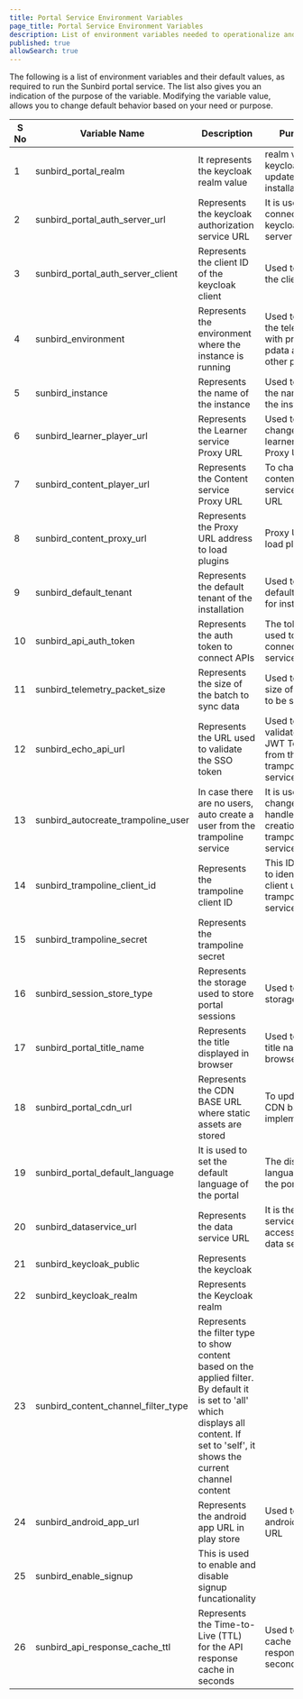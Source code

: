 ```yaml
---
title: Portal Service Environment Variables  
page_title: Portal Service Environment Variables 
description: List of environment variables needed to operationalize and customize Sunbird 
published: true
allowSearch: true
---
```


The following is a list of environment variables and their default values, as required to run the Sunbird portal service. The list also gives you an indication of the purpose of the variable. Modifying the variable value, allows you to change default behavior based on your need or purpose.      

|  **S No** | **Variable Name** | **Description** | **Purpose** | **Defult Value** | **Path** |
|  ------ | ------ | ------ | ------ | ------ | ------ |
|  1 | sunbird_portal_realm | It represents the keycloak realm value | realm value of keycloak to update per installation | sunbird | Sunbird Portal |
|  2 | sunbird_portal_auth_server_url | Represents the keycloak authorization service URL | It is used to connect keycloak server | https://staging.open-sunbird.org/auth | Sunbird Portal |
|  3 | sunbird_portal_auth_server_client | Represents the client ID of the keycloak client | Used to update the client ID  | portal | Sunbird Portal |
|  4 | sunbird_environment | Represents the environment where the instance is running | Used to send the telemetry with proper pdata and other purposes |  | Sunbird Portal |
|  5 | sunbird_instance | Represents the name of the instance | Used to set up the name of the instance |  | Sunbird Portal |
|  6 | sunbird_learner_player_url | Represents the Learner service Proxy URL | Used to change the learner service Proxy URL | https://staging.open-sunbird.org/api/ | Sunbird Portal |
|  7 | sunbird_content_player_url | Represents the Content service Proxy URL | To change content service Proxy URL | https://staging.open-sunbird.org/api/ | Sunbird Portal |
|  8 | sunbird_content_proxy_url | Represents the Proxy URL address to load plugins | Proxy URL to load plugins | https://staging.open-sunbird.org | Sunbird Portal |
|  9 | sunbird_default_tenant | Represents the default tenant of the installation | Used to set default tenant for installation |  | Sunbird Portal |
|  10 | sunbird_api_auth_token | Represents the auth token to connect APIs | The token used to connect the services |  | Sunbird Portal |
|  11 | sunbird_telemetry_packet_size | Represents the size of the batch to sync data  | Used to set the size of events to be synced | 20 | Sunbird Portal |
|  12 | sunbird_echo_api_url | Represents the URL used to validate the SSO token | Used to validate the JWT Token from the trampoline service | https://staging.open-sunbird.org/api/echo/ | Sunbird Portal |
|  13 | sunbird_autocreate_trampoline_user | In case there are no users, auto create a user from  the trampoline service | It is used to change the handle for user creation from trampoline service | true | Sunbird Portal |
|  14 | sunbird_trampoline_client_id |Represents the trampoline client ID  | This ID is used to identify the client using the trampoline service  | trampoline | Sunbird Portal |
|  15 | sunbird_trampoline_secret | Represents the trampoline secret |  |  |  |
|  16 | sunbird_session_store_type | Represents the  storage used to store portal sessions | Used to set the storage type | in-memory | Sunbird Portal |
|  17 | sunbird_portal_title_name | Represents the title displayed in browser | Used to update title name for browser | Sunbird | Sunbird Portal |
|  18 | sunbird_portal_cdn_url | Represents the CDN BASE URL where static assets are stored | To update the CDN based on implementation |  | Sunbird Portal |
|  19 | sunbird_portal_default_language | It is used to set the default language of the portal | The display language of the portal  | en | Sunbird Portal |
|  20 | sunbird_dataservice_url |  Represents the data service URL | It is the data service URL to access the data services  |https://staging.open-sunbird.org/api/   | Sunbird Portal |
|  21 | sunbird_keycloak_public | Represents the keycloak  |  | true | Sunbird Portal |
|  22 | sunbird_keycloak_realm |  Represents the Keycloak realm|  | sunbird | Sunbird Portal |
|  23 | sunbird_content_channel_filter_type | Represents the filter type to show content based on the applied filter. By default it is set to 'all' which displays all content. If set to 'self', it shows the current channel content |  | all | Sunbird Portal |
|  24 | sunbird_android_app_url | Represents the android app URL in play store | Used to set the android app URL | http://www.sunbird.org | Sunbird Portal |
|  25 | sunbird_enable_signup | This is used to enable and disable signup funcationality |  | true | Sunbird Portal |
|  26 | sunbird_api_response_cache_ttl | Represents the Time-to-Live (TTL) for the API response cache in seconds | Used to set cache for API responses in seconds | 600 | Sunbird Portal |
 	 
 	 
